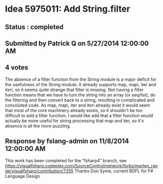 # Idea 5975011: Add String.filter #

## Status : completed

## Submitted by Patrick Q on 5/27/2014 12:00:00 AM

## 4 votes

The absence of a filter function from the String module is a major deficit for the usefulness of the String module. It already supports map, mapi, iter and iteri, so it seems quite strange that filter is missing. Not having a filter function means that we have to turn the string into an array (or seq/list), do the filtering and then convert back to a string, resulting in complicated and convoluted code.
As map, mapi, iter and iteri already exist it would seem that most of the core machinery already exists, so it shouldn't be too difficult to add a filter function.
I would like add that a filter function would actually be more useful for string processing that map and iter, so it's absence is all the more puzzling.

## Response by fslang-admin on 11/8/2014 12:00:00 AM

This work has been completed for the “fsharp4” branch, see https://visualfsharp.codeplex.com/SourceControl/network/forks/marten_range/visualfsharp/contribution/7255
Thanks
Don Syme, current BDFL for F# Language Design

